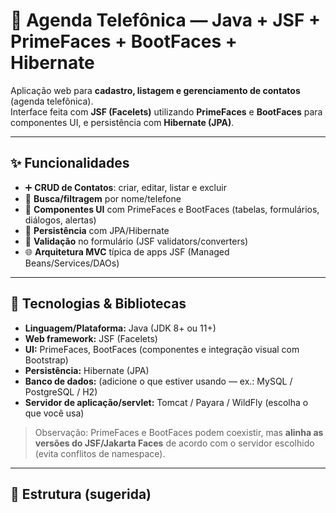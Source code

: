 # 📒 Agenda Telefônica — Java + JSF + PrimeFaces + BootFaces + Hibernate

Aplicação web para **cadastro, listagem e gerenciamento de contatos** (agenda telefônica).  
Interface feita com **JSF (Facelets)** utilizando **PrimeFaces** e **BootFaces** para componentes UI, e persistência com **Hibernate (JPA)**.

---

## ✨ Funcionalidades

- ➕ **CRUD de Contatos**: criar, editar, listar e excluir
- 🔎 **Busca/filtragem** por nome/telefone
- 🧩 **Componentes UI** com PrimeFaces e BootFaces (tabelas, formulários, diálogos, alertas)
- 💾 **Persistência** com JPA/Hibernate
- 🧱 **Validação** no formulário (JSF validators/converters)
- 🌐 **Arquitetura MVC** típica de apps JSF (Managed Beans/Services/DAOs)

---

## 🧰 Tecnologias & Bibliotecas

- **Linguagem/Plataforma:** Java (JDK 8+ ou 11+)
- **Web framework:** JSF (Facelets)
- **UI:** PrimeFaces, BootFaces (componentes e integração visual com Bootstrap)
- **Persistência:** Hibernate (JPA)
- **Banco de dados:** (adicione o que estiver usando — ex.: MySQL / PostgreSQL / H2)
- **Servidor de aplicação/servlet:** Tomcat / Payara / WildFly (escolha o que você usa)

> Observação: PrimeFaces e BootFaces podem coexistir, mas **alinha as versões do JSF/Jakarta Faces** de acordo com o servidor escolhido (evita conflitos de namespace).

---

## 📁 Estrutura (sugerida)

